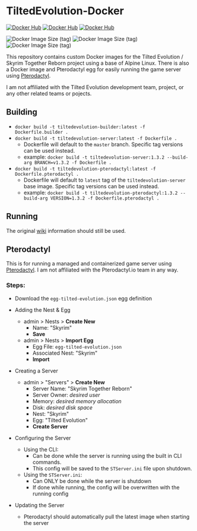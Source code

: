 # TiltedEvolution-Docker

[![Docker Hub](https://img.shields.io/badge/DockerHub-builder-blue?logo=docker&style=plastic)](https://hub.docker.com/r/ad3m3r5/tiltedevolution-builder)
[![Docker Hub](https://img.shields.io/badge/DockerHub-server-blue?logo=docker&style=plastic)](https://hub.docker.com/r/ad3m3r5/tiltedevolution-server)
[![Docker Hub](https://img.shields.io/badge/DockerHub-pterodactyl-blue?logo=docker&style=plastic)](https://hub.docker.com/r/ad3m3r5/tiltedevolution-pterodactyl)

![Docker Image Size (tag)](https://img.shields.io/docker/image-size/ad3m3r5/tiltedevolution-builder/latest?logo=docker&style=plastic)
![Docker Image Size (tag)](https://img.shields.io/docker/image-size/ad3m3r5/tiltedevolution-server/latest?logo=docker&style=plastic)
![Docker Image Size (tag)](https://img.shields.io/docker/image-size/ad3m3r5/tiltedevolution-pterodactyl/latest?logo=docker&style=plastic)

This repository contains custom Docker images for the Tilted Evolution / Skyrim Together Reborn project using a base of Alpine Linux. There is also a Docker image and Pterodactyl egg for easily running the game server using [Pterodactyl](https://pterodactyl.io/).

I am not affiliated with the Tilted Evolution development team, project, or any other related teams or pojects.

## Building
  * `docker build -t tiltedevolution-builder:latest -f Dockerfile.builder .`
  * `docker build -t tiltedevolution-server:latest -f Dockerfile .`
    * Dockerfile will default to the `master` branch. Specific tag versions can be used instead.
    * example: `docker build -t tiltedevolution-server:1.3.2 --build-arg BRANCH=v1.3.2 -f Dockerfile .`
  * `docker build -t tiltedevolution-pterodactyl:latest -f Dockerfile.pterodactyl .`
    * Dockerfile will default to `latest` tag of the `tiltedevolution-server` base image. Specific tag versions can be used instead.
    * example: `docker build -t tiltedevolution-pterodactyl:1.3.2 --build-arg VERSION=1.3.2 -f Dockerfile.pterodactyl .`


## Running
The original [wiki](https://wiki.tiltedphoques.com/tilted-online/guides/server-guide/linux-setup/docker-setup) information should still be used.


## Pterodactyl
This is for running a managed and containerized game server using [Pterodactyl](https://pterodactyl.io/). I am not affiliated with the Pterodactyl.io team in any way.

### Steps:
* Download the `egg-tilted-evolution.json` egg definition

* Adding the Nest & Egg
  * admin > Nests > **Create New**
    * Name: "Skyrim"
    * **Save**
  * admin > Nests > **Import Egg**
    * Egg File: `egg-tilted-evolution.json`
    * Associated Nest: "Skyrim"
    * **Import**

* Creating a Server
  * admin > "Servers" > **Create New**
    * Server Name: "Skyrim Together Reborn"
    * Server Owner: *desired user*
    * Memory: *desired memory allocation*
    * Disk: *desired disk space*
    * Nest: "Skyrim"
    * Egg: "Tilted Evolution"
    * **Create Server**

* Configuring the Server
  * Using the CLI:
    * Can be done while the server is running using the built in CLI commands.
    * This config will be saved to the `STServer.ini` file upon shutdown.
  * Using the `STServer.ini`:
    * Can ONLY be done while the server is shutdown
    * If done while running, the config will be overwritten with the running config

* Updating the Server
  * Pterodactyl should automatically pull the latest image when starting the server
